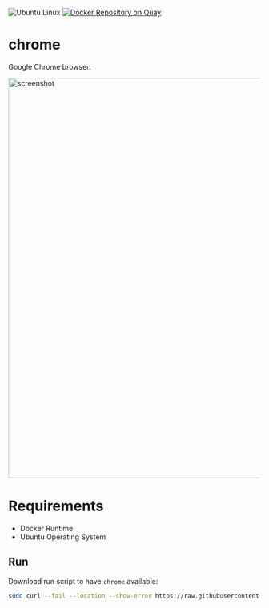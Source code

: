 ![Ubuntu Linux](https://img.shields.io/badge/tested-ubuntu-green.svg)  [![Docker Repository on Quay](https://quay.io/repository/suckowbiz/chrome/status "Docker Repository on Quay")](https://quay.io/repository/suckowbiz/chrome)

# chrome

Google Chrome browser.

<img src="https://www.google.com/chrome/static/images/benefits/module-4/connected_global_desktop-2x.png" alt="screenshot" width="800" />

# Requirements

- Docker Runtime
- Ubuntu Operating System

## Run

Download run script to have `chrome` available:

```bash
sudo curl --fail --location --show-error https://raw.githubusercontent.com/suckowbiz/dockerside/master/chrome/chrome -o /usr/local/bin/chrome && sudo chmod +x /usr/local/bin/chrome
```